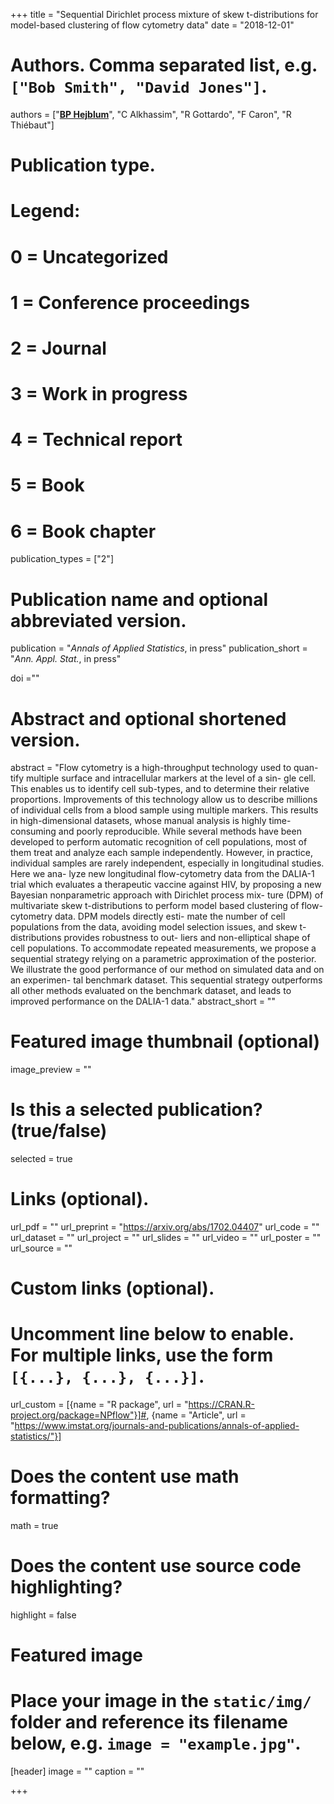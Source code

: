 +++
title = "Sequential Dirichlet process mixture of skew t-distributions for model-based clustering of flow cytometry data"
date = "2018-12-01"



# Authors. Comma separated list, e.g. `["Bob Smith", "David Jones"]`.
authors = ["<u>**BP Hejblum**</u>", "C Alkhassim", "R Gottardo", "F Caron", "R Thiébaut"]
# Publication type.
# Legend:
# 0 = Uncategorized
# 1 = Conference proceedings
# 2 = Journal
# 3 = Work in progress
# 4 = Technical report
# 5 = Book
# 6 = Book chapter
publication_types = ["2"]

# Publication name and optional abbreviated version.
publication = "*Annals of Applied Statistics*, in press"
publication_short = "*Ann. Appl. Stat.*, in press"

doi =""

# Abstract and optional shortened version.
abstract = "Flow cytometry is a high-throughput technology used to quan- tify multiple surface and intracellular markers at the level of a sin- gle cell. This enables us to identify cell sub-types, and to determine their relative proportions. Improvements of this technology allow us to describe millions of individual cells from a blood sample using multiple markers. This results in high-dimensional datasets, whose manual analysis is highly time-consuming and poorly reproducible. While several methods have been developed to perform automatic recognition of cell populations, most of them treat and analyze each sample independently. However, in practice, individual samples are rarely independent, especially in longitudinal studies. Here we ana- lyze new longitudinal flow-cytometry data from the DALIA-1 trial which evaluates a therapeutic vaccine against HIV, by proposing a new Bayesian nonparametric approach with Dirichlet process mix- ture (DPM) of multivariate skew t-distributions to perform model based clustering of flow-cytometry data. DPM models directly esti- mate the number of cell populations from the data, avoiding model selection issues, and skew t-distributions provides robustness to out- liers and non-elliptical shape of cell populations. To accommodate repeated measurements, we propose a sequential strategy relying on a parametric approximation of the posterior. We illustrate the good performance of our method on simulated data and on an experimen- tal benchmark dataset. This sequential strategy outperforms all other methods evaluated on the benchmark dataset, and leads to improved performance on the DALIA-1 data."
abstract_short = ""

# Featured image thumbnail (optional)
image_preview = ""

# Is this a selected publication? (true/false)
selected = true

# Links (optional).
url_pdf = ""
url_preprint = "https://arxiv.org/abs/1702.04407"
url_code = ""
url_dataset = ""
url_project = ""
url_slides = ""
url_video = ""
url_poster = ""
url_source = ""

# Custom links (optional).
# Uncomment line below to enable. For multiple links, use the form `[{...}, {...}, {...}]`.
url_custom = [{name = "R package", url = "https://CRAN.R-project.org/package=NPflow"}]#, {name = "Article", url = "https://www.imstat.org/journals-and-publications/annals-of-applied-statistics/"}]


# Does the content use math formatting?
math = true

# Does the content use source code highlighting?
highlight = false

# Featured image
# Place your image in the `static/img/` folder and reference its filename below, e.g. `image = "example.jpg"`.
[header]
image = ""
caption = ""

+++
